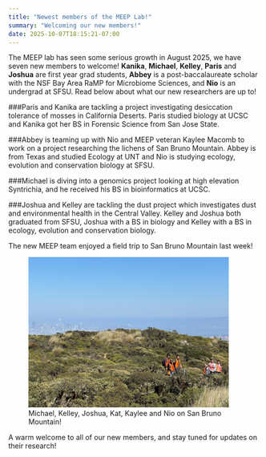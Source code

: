 ```yaml
---
title: "Newest members of the MEEP Lab!"
summary: "Welcoming our new members!"
date: 2025-10-07T18:15:21-07:00
---
```


The MEEP lab has seen some serious growth in August 2025, we have seven new members to welcome! **Kanika**, **Michael**, **Kelley**, **Paris** and **Joshua** are first year grad students, **Abbey** is a post-baccalaureate scholar with the NSF Bay Area RaMP for Microbiome Sciences, and **Nio** is an undergrad at SFSU. Read below about what our new researchers are up to!

###Paris and Kanika are tackling a project investigating desiccation tolerance of mosses in California Deserts. Paris studied biology at UCSC and Kanika got her BS in Forensic Science from San Jose State. 

###Abbey is teaming up with Nio and MEEP veteran Kaylee Macomb to work on a project researching the lichens of San Bruno Mountain. Abbey is from Texas and studied Ecology at UNT and Nio is studying ecology, evolution and conservation biology at SFSU.

###Michael is diving into a genomics project looking at high elevation Syntrichia, and he received his BS in bioinformatics at UCSC. 

###Joshua and Kelley are tackling the dust project which investigates dust and environmental health in the Central Valley. Kelley and Joshua both graduated from SFSU, Joshua with a BS in biology and Kelley with a BS in ecology, evolution and conservation biology. 

The new MEEP team enjoyed a field trip to San Bruno Mountain last week! 

<figure>
<a href="group.jpg/"><img
src="group.jpg" alt="New members of the MEEP Lab explore San Bruno Mountain. " style="width: 400px; "></a>
  <img src="" width="600">
  <figcaption>Michael, Kelley, Joshua, Kat, Kaylee and Nio on San Bruno Mountain!  
</figcaption>
</figure>

A warm welcome to all of our new members, and stay tuned for updates on their research!

